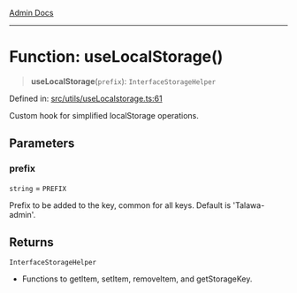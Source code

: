 [Admin Docs](/)

***

# Function: useLocalStorage()

> **useLocalStorage**(`prefix`): `InterfaceStorageHelper`

Defined in: [src/utils/useLocalstorage.ts:61](https://github.com/abhassen44/talawa-admin/blob/285f7384c3d26b5028a286d84f89b85120d130a2/src/utils/useLocalstorage.ts#L61)

Custom hook for simplified localStorage operations.

## Parameters

### prefix

`string` = `PREFIX`

Prefix to be added to the key, common for all keys. Default is 'Talawa-admin'.

## Returns

`InterfaceStorageHelper`

- Functions to getItem, setItem, removeItem, and getStorageKey.
